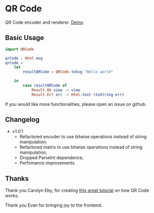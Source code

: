 # QR Code

QR Code encoder and renderer. [Demo](https://pablohirafuji.github.io/elm-qrcode/).

## Basic Usage

```elm
import QRCode

qrCode : Html msg
qrCode =
    let
        resultQRCode = QRCode.toSvg "Hello world"

    in
        case resultQRCode of
            Result.Ok view -> view
            Result.Err err -> Html.text (toString err)
```

If you would like more functionalities, please open an issue on github.


## Changelog

- *v1.0.1*
	- Refactored encoder to use bitwise operations instead of string manipulation;
	- Refactored matrix to use bitwise operations instead of string manipulation;
	- Dropped ParseInt dependence;
	- Perfomance improvements.


## Thanks

Thank you Carolyn Eby, for creating [this great tutorial](http://www.thonky.com/qr-code-tutorial/) on how QR Code works.

Thank you Evan for bringing joy to the frontend.
